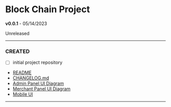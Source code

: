 # Block Chain Project

**v0.0.1** - 05/14/2023

Unreleased

---

### CREATED

- [ ] initial project repository
- [README](https://github.com/hunteryavitz/Block-Chain-Project/blob/main/README.md)
- [CHANGELOG.md](https://github.com/hunteryavitz/Block-Chain-Project/blob/main/CHANGELOG.md) 
- [Admin Panel UI Diagram](https://github.com/hunteryavitz/Block-Chain-Project/blob/main/block-chain-admin-ui-diagram.drawio)
- [Merchant Panel UI Diagram](https://github.com/hunteryavitz/Block-Chain-Project/blob/main/block-chain-merchant-ui-diagram.drawio)
- [Mobile UI](https://github.com/hunteryavitz/Block-Chain-Project/blob/main/block-chain-mobile-ui-diagram.drawio)

---
